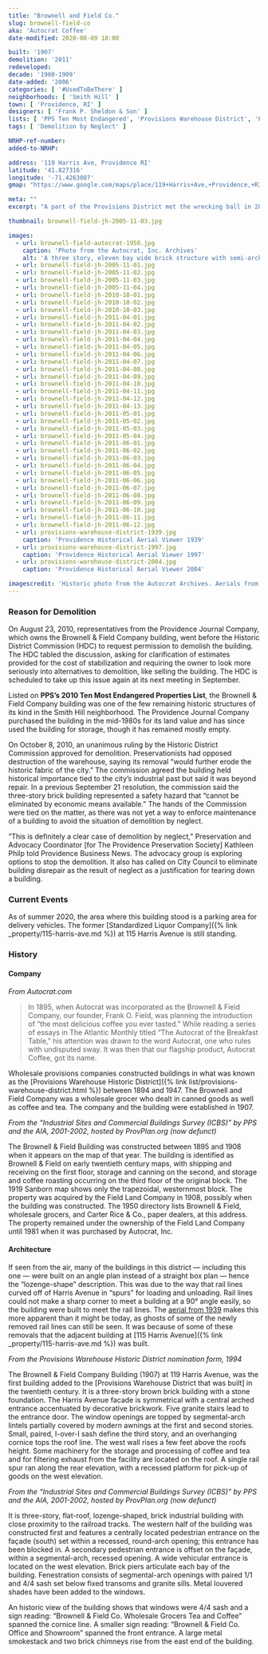 ```yaml
---
title: "Brownell and Field Co."
slug: brownell-field-co
aka: 'Autocrat Coffee'
date-modified: 2020-08-09 18:00

built: '1907'
demolition: '2011'
redeveloped: 
decade: '1900-1909'
date-added: '2006'
categories: [ '#UsedToBeThere' ]
neighborhoods: [ 'Smith Hill' ]
town: [ 'Providence, RI' ]
designers: [ 'Frank P. Sheldon & Son' ]
lists: [ 'PPS Ten Most Endangered', 'Provisions Warehouse District', 'PPS/AIA Industrial Commercial Buildings Survey', 'Providence Industrial Sites 1981' ]
tags: [ 'Demolition by Neglect' ]

NRHP-ref-number:
added-to-NRHP:

address: '119 Harris Ave, Providence RI'
latitude: '41.827316'
longitude: '-71.4263087'
gmap: "https://www.google.com/maps/place/119+Harris+Ave,+Providence,+RI+02903/@41.827316,-71.4263087,17z/data=!3m1!4b1!4m5!3m4!1s0x89e445094c9bcb49:0xa72d2242f8cb2070!8m2!3d41.827316!4d-71.42412"

meta: ""
excerpt: "A part of the Provisions District met the wrecking ball in 2011. Owner of this and nearby buildings, The Providence Journal Company, used deferred maintenance as an excuse."

thumbnail: brownell-field-jh-2005-11-03.jpg

images:
  - url: brownell-field-autocrat-1950.jpg
    caption: 'Photo from the Autocrat, Inc. Archives'
    alt: 'A three story, eleven bay wide brick structure with semi-arched lintels, granite sills, and a central arched main entrance. The shape of the building from the air is trapezoidal, owing to the train spurs that approach on either side of it and along the back.'
  - url: brownell-field-jh-2005-11-01.jpg
  - url: brownell-field-jh-2005-11-02.jpg
  - url: brownell-field-jh-2005-11-03.jpg
  - url: brownell-field-jh-2005-11-04.jpg
  - url: brownell-field-jh-2010-10-01.jpg
  - url: brownell-field-jh-2010-10-02.jpg
  - url: brownell-field-jh-2010-10-03.jpg
  - url: brownell-field-jh-2011-04-01.jpg
  - url: brownell-field-jh-2011-04-02.jpg
  - url: brownell-field-jh-2011-04-03.jpg
  - url: brownell-field-jh-2011-04-04.jpg
  - url: brownell-field-jh-2011-04-05.jpg
  - url: brownell-field-jh-2011-04-06.jpg
  - url: brownell-field-jh-2011-04-07.jpg
  - url: brownell-field-jh-2011-04-08.jpg
  - url: brownell-field-jh-2011-04-09.jpg
  - url: brownell-field-jh-2011-04-10.jpg
  - url: brownell-field-jh-2011-04-11.jpg
  - url: brownell-field-jh-2011-04-12.jpg
  - url: brownell-field-jh-2011-04-13.jpg
  - url: brownell-field-jh-2011-05-01.jpg
  - url: brownell-field-jh-2011-05-02.jpg
  - url: brownell-field-jh-2011-05-03.jpg
  - url: brownell-field-jh-2011-05-04.jpg
  - url: brownell-field-jh-2011-06-01.jpg
  - url: brownell-field-jh-2011-06-02.jpg
  - url: brownell-field-jh-2011-06-03.jpg
  - url: brownell-field-jh-2011-06-04.jpg
  - url: brownell-field-jh-2011-06-05.jpg
  - url: brownell-field-jh-2011-06-06.jpg
  - url: brownell-field-jh-2011-06-07.jpg
  - url: brownell-field-jh-2011-06-08.jpg
  - url: brownell-field-jh-2011-06-09.jpg
  - url: brownell-field-jh-2011-06-10.jpg
  - url: brownell-field-jh-2011-06-11.jpg
  - url: brownell-field-jh-2011-06-12.jpg
  - url: provisions-warehouse-district-1939.jpg
    caption: 'Providence Historical Aerial Viewer 1939'
  - url: provisions-warehouse-district-1997.jpg
    caption: 'Providence Historical Aerial Viewer 1997'
  - url: provisions-warehouse-district-2004.jpg
    caption: 'Providence Historical Aerial Viewer 2004'

imagescredit: 'Historic photo from the Autocrat Archives. Aerials from the Providence Historical Aerial Viewer'
---
```


### Reason for Demolition

On August 23, 2010, representatives from the Providence Journal Company, which owns the Brownell & Field Company building, went before the Historic District Commission (HDC) to request permission to demolish the building. The HDC tabled the discussion, asking for clarification of estimates provided for the cost of stabilization and requiring the owner to look more seriously into alternatives to demolition, like selling the building. The HDC is scheduled to take up this issue again at its next meeting in September.

Listed on **PPS’s 2010 Ten Most Endangered Properties List**, the Brownell & Field Company building was one of the few remaining historic structures of its kind in the Smith Hill neighborhood. The Providence Journal Company purchased the building in the mid-1980s for its land value and has since used the building for storage, though it has remained mostly empty.

On October 8, 2010, an unanimous ruling by the Historic District Commission approved for demolition. Preservationists had opposed destruction of the warehouse, saying its removal “would further erode the historic fabric of the city.” The commission agreed the building held historical importance tied to the city’s industrial past but said it was beyond repair. In a previous September 21 resolution, the commission said the three-story brick building represented a safety hazard that “cannot be eliminated by economic means available.” The hands of the Commission were tied on the matter, as there was not yet a way to enforce maintenance of a building to avoid the situation of demolition by neglect. 

“This is definitely a clear case of demolition by neglect,” Preservation and Advocacy Coordinator [for The Providence Preservation Society] Kathleen Philp told Providence Business News. The advocacy group is exploring options to stop the demolition. It also has called on City Council to eliminate building disrepair as the result of neglect as a justification for tearing down a building.


### Current Events

As of summer 2020, the area where this building stood is a parking area for delivery vehicles. The former [Standardized Liquor Company]({% link _property/115-harris-ave.md %}) at 115 Harris Avenue is still standing.  


### History

#### Company

_From Autocrat.com_

> In 1895, when Autocrat was incorporated as the Brownell & Field Company, our founder, Frank O. Field, was planning the introduction of “the most delicious coffee you ever tasted.” While reading a series of essays in The Atlantic Monthly titled “The Autocrat of the Breakfast Table,” his attention was drawn to the word Autocrat, one who rules with undisputed sway. It was then that our flagship product, Autocrat Coffee, got its name.

Wholesale provisions companies constructed buildings in what was known as the [Provisions Warehouse Historic District]({% link list/provisions-warehouse-district.html %}) between 1894 and 1947. The Brownell and Field Company was a wholesale grocer who dealt in canned goods as well as coffee and tea. The company and the building were established in 1907. 

_From the “Industrial Sites and Commercial Buildings Survey (ICBS)” by PPS and the AIA, 2001-2002, hosted by ProvPlan.org (now defunct)_

The Brownell & Field Building was constructed between 1895 and 1908 when it appears on the map of that year. The building is identified as Brownell & Field on early twentieth century maps, with shipping and receiving on the first floor, storage and canning on the second, and storage and coffee roasting occurring on the third floor of the original block. The 1919 Sanborn map shows only the trapezoidal, westernmost block. The property was acquired by the Field Land Company in 1908, possibly when the building was constructed. The 1950 directory lists Brownell & Field, wholesale grocers, and Carter Rice & Co., paper dealers, at this address. The property remained under the ownership of the Field Land Company until 1981 when it was purchased by Autocrat, Inc.


#### Architecture

If seen from the air, many of the buildings in this district — including this one — were built on an angle plan instead of a straight box plan — hence the “lozenge-shape” description. This was due to the way that rail lines curved off of Harris Avenue in “spurs” for loading and unloading. Rail lines could not make a sharp corner to meet a building at a 90° angle easily, so the building were built to meet the rail lines. The [aerial from 1939](#photo-provisions-warehouse-district-1939) makes this more apparent than it might be today, as ghosts of some of the newly removed rail lines can still be seen. It was because of some of these removals that the adjacent building at [115 Harris Avenue]({% link _property/115-harris-ave.md %}) was built. 

_From the Provisions Warehouse Historic District nomination form, 1994_

The Brownell & Field Company Building (1907) at 119 Harris Avenue, was the first building added to the [Provisions Warehouse District that was built] in the twentieth century. It is a three-story brown brick building with a stone foundation. The Harris Avenue facade is symmetrical with a central arched entrance accentuated by decorative brickwork. Five granite stairs lead to the entrance door. The window openings are topped by segmental-arch lintels partially covered by modern awnings at the first and second stories. Small, paired, I-over-I sash define the third story, and an overhanging cornice tops the roof line. The west wall rises a few feet above the roofs height. Some machinery for the storage and processing of coffee and tea and for filtering exhaust from the facility are located on the roof. A single rail spur ran along the rear elevation, with a recessed platform for pick-up of goods on the west elevation. 

_From the “Industrial Sites and Commercial Buildings Survey (ICBS)” by PPS and the AIA, 2001-2002, hosted by ProvPlan.org (now defunct)_

It is three-story, flat-roof, lozenge-shaped, brick industrial building with close proximity to the railroad tracks. The western half of the building was constructed first and features a centrally located pedestrian entrance on the façade (south) set within a recessed, round-arch opening; this entrance has been blocked in. A secondary pedestrian entrance is offset on the façade, within a segmental-arch, recessed opening. A wide vehicular entrance is located on the west elevation. Brick piers articulate each bay of the building. Fenestration consists of segmental-arch openings with paired 1/1 and 4/4 sash set below fixed transoms and granite sills. Metal louvered shades have been added to the windows. 

An historic view of the building shows that windows were 4/4 sash and a sign reading: “Brownell & Field Co. Wholesale Grocers Tea and Coffee” spanned the cornice line. A smaller sign reading: “Brownell & Field Co. Office and Showroom” spanned the front entrance. A large metal smokestack and two brick chimneys rise from the east end of the building.
